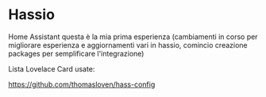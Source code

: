 # Hassio
Home Assistant
questa è la mia prima esperienza 
(cambiamenti in corso per migliorare esperienza e aggiornamenti vari in hassio, comincio creazione packages per semplificare l'integrazione)

Lista Lovelace Card usate:

https://github.com/thomasloven/hass-config

